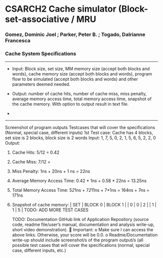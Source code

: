 # CSARCH2 Cache simulator (Block-set-associative / MRU
### Gomez, Dominic Joel ; Parker, Peter B. ; Togado, Dalrianne Francesca

### Cache System Specifications

---
- Input: Block size, set size, MM memory size (accept both blocks and words), cache
  memory size (accept both blocks and words), program flow to be simulated (accept both
  blocks and words) and other parameters deemed needed.

- Output: number of cache hits, number of cache miss, miss penalty, average memory
  access time, total memory access time, snapshot of the cache memory. With option to
  output result in text file.
- 

--- 
Screenshot of program outputs
Testcases that will cover the specifications (Normal, special case, different inputs)
1st Test case:
Cache has 4 blocks, set size is 2 blocks, block size is 2 words
Input: 1, 7, 5, 0, 2, 1, 5, 6, 5, 2, 2, 0
Output:
1. Cache Hits: 5/12 = 0.42
2. Cache Miss: 7/12 = 
3. Miss Penalty: 1ns + 20ns + 1 ns = 22ns
4. Average Memory Access Time: 0.42 * 1ns + 0.58 * 22ns = 13.25ns
5. Total Memory Access Time: 5*2*1ns + 7*2*11ns + 7*1ns = 164ns + 7ns = 171ns
6. Snapshot of cache memory:
| SET | BLOCK 0 | BLOCK 1 |
|  0  |    0    |    2    |
|  1  |    1    |    5    |
TODO: ADD MORE TEST CASES

    TODO: Documentation
    GitHub link of Application Repository (source code, readme file/user’s manual,
    documentation and analysis write-up, short video demonstration).
     Important:
    o Make sure I can access the above links. Otherwise, your score will be 0.0.
    o Readme/Documentation write-up should include screenshot/s of the program output/s (all
    possible test cases that will cover the specifications (normal, special case, different
    inputs, etc.)

    


